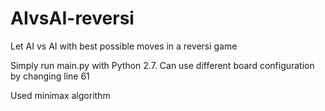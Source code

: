 # AIvsAI-reversi
Let AI vs AI with best possible moves in a reversi game

Simply run main.py with Python 2.7. Can use different board configuration by changing line 61

Used minimax algorithm
